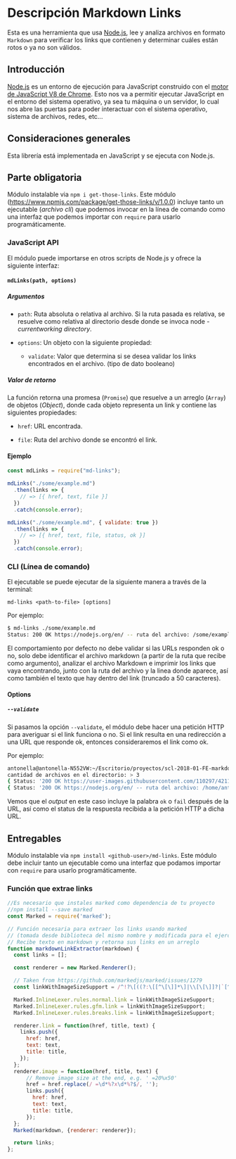 #  Descripción Markdown Links 

Esta es  una herramienta que  usa [Node.js](https://nodejs.org/), lee y analiza archivos
en formato `Markdown` para verificar los links que contienen y determinar cuáles
están rotos o ya no son válidos.

## Introducción

[Node.js](https://nodejs.org/es/) es un entorno de ejecución para JavaScript
construido con el [motor de JavaScript V8 de Chrome](https://developers.google.com/v8/).
Esto nos va a permitir ejecutar JavaScript en el entorno del sistema operativo,
ya sea tu máquina o un servidor, lo cual nos abre las puertas para poder interactuar con
el sistema operativo, sistema de archivos, redes, etc...

## Consideraciones generales

Esta librería está implementada en JavaScript y se ejecuta con
Node.js.

## Parte obligatoria

Módulo instalable via `npm i get-those-links`. Este módulo (https://www.npmjs.com/package/get-those-links/v/1.0.0)
incluye tanto un ejecutable (_archivo cli_) que podemos invocar en
la línea de comando como una interfaz que podemos importar con `require`
para usarlo programáticamente.

### JavaScript API

El módulo puede importarse en otros scripts de Node.js y ofrece la
siguiente interfaz:

#### `mdLinks(path, options)`

##### Argumentos

- `path`: Ruta absoluta o relativa al archivo. Si la ruta pasada es relativa, se resuelve como relativa al directorio desde donde se invoca node - _currentworking directory_.

- `options`: Un objeto con la siguiente propiedad:
  - `validate`: Valor que determina si se desea validar los links encontrados en el archivo. (tipo de dato booleano)

##### Valor de retorno

La función retorna una promesa (`Promise`) que resuelve a un arreglo
(`Array`) de objetos (_Object_), donde cada objeto representa un link y contiene
las siguientes propiedades:

- `href`: URL encontrada.

- `file`: Ruta del archivo donde se encontró el link.

#### Ejemplo

```js
const mdLinks = require("md-links");

mdLinks("./some/example.md")
  .then(links => {
    // => [{ href, text, file }]
  })
  .catch(console.error);

mdLinks("./some/example.md", { validate: true })
  .then(links => {
    // => [{ href, text, file, status, ok }]
  })
  .catch(console.error);

```

### CLI (Línea de comando)

El ejecutable se puede ejecutar de la siguiente
manera a través de la terminal:

`md-links <path-to-file> [options]`

Por ejemplo:

```sh
$ md-links ./some/example.md
Status: 200 OK https://nodejs.org/en/ -- ruta del archivo: /some/example.md 

```

El comportamiento por defecto no debe validar si las URLs responden ok o no,
solo debe identificar el archivo markdown (a partir de la ruta que recibe como
argumento), analizar el archivo Markdown e imprimir los links que vaya
encontrando, junto con la ruta del archivo y la linea donde aparece, así como
también el texto que hay dentro del link (truncado a 50 caracteres).

#### Options

##### `--validate`

Si pasamos la opción `--validate`, el módulo debe hacer una petición HTTP para
averiguar si el link funciona o no. Si el link resulta en una redirección a una
URL que responde ok, entonces consideraremos el link como ok.

Por ejemplo:

```sh
antonella@antonella-N552VW:~/Escritorio/proyectos/scl-2018-01-FE-markdown/src/js$ node mdLinks.js README.md --validate
cantidad de archivos en el directorio: > 3
{ Status: '200 OK https://user-images.githubusercontent.com/110297/42118443-b7a5f1f0-7bc8-11e8-96ad-9cc5593715a6.jpg -- ruta del archivo: /home/antonella/Escritorio/proyectos/scl-2018-01-FE-markdown/src/js' }
{ Status: '200 OK https://nodejs.org/en/ -- ruta del archivo: /home/antonella/Escritorio/proyectos/scl-2018-01-FE-markdown/src/js' }
```

Vemos que el _output_ en este caso incluye la palabra `ok` o `fail` después de
la URL, así como el status de la respuesta recibida a la petición HTTP a dicha
URL.

## Entregables

Módulo instalable via `npm install <github-user>/md-links`. Este módulo debe
incluir tanto un ejecutable como una interfaz que podamos importar con `require`
para usarlo programáticamente.

### Función que extrae links
```javascript
//Es necesario que instales marked como dependencia de tu proyecto
//npm install --save marked
const Marked = require('marked');

// Función necesaria para extraer los links usando marked
// (tomada desde biblioteca del mismo nombre y modificada para el ejercicio)
// Recibe texto en markdown y retorna sus links en un arreglo
function markdownLinkExtractor(markdown) {
  const links = [];

  const renderer = new Marked.Renderer();

  // Taken from https://github.com/markedjs/marked/issues/1279
  const linkWithImageSizeSupport = /^!?\[((?:\[[^\[\]]*\]|\\[\[\]]?|`[^`]*`|[^\[\]\\])*?)\]\(\s*(<(?:\\[<>]?|[^\s<>\\])*>|(?:\\[()]?|\([^\s\x00-\x1f()\\]*\)|[^\s\x00-\x1f()\\])*?(?:\s+=(?:[\w%]+)?x(?:[\w%]+)?)?)(?:\s+("(?:\\"?|[^"\\])*"|'(?:\\'?|[^'\\])*'|\((?:\\\)?|[^)\\])*\)))?\s*\)/;

  Marked.InlineLexer.rules.normal.link = linkWithImageSizeSupport;
  Marked.InlineLexer.rules.gfm.link = linkWithImageSizeSupport;
  Marked.InlineLexer.rules.breaks.link = linkWithImageSizeSupport;

  renderer.link = function(href, title, text) {
    links.push({
      href: href,
      text: text,
      title: title,
    });
  };
  renderer.image = function(href, title, text) {
      // Remove image size at the end, e.g. ' =20%x50'
      href = href.replace(/ =\d*%?x\d*%?$/, '');
      links.push({
        href: href,
        text: text,
        title: title,
      });
  };
  Marked(markdown, {renderer: renderer});

  return links;
};
```


